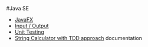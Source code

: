 #Java SE 

- [JavaFX](https://github.com/mjahanseir/DeepJavaSE/tree/master/src/JavaFX)
- [Input / Output](https://github.com/mjahanseir/DeepJavaSE/tree/master/src/IO)
- [Unit Testing](https://github.com/mjahanseir/DeepJavaSE/tree/master/src/UnitTesting)
- [String Calculator with TDD approach](https://github.com/mjahanseir/DeepJavaSE/tree/master/src/StringCalculator)
documentation